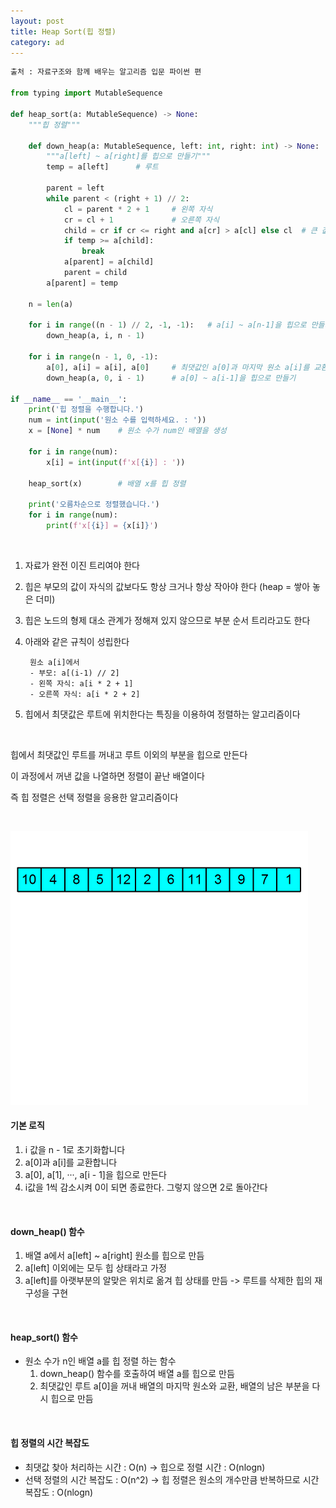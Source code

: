 ```yaml
---
layout: post
title: Heap Sort(힙 정렬)
category: ad
---
```


```python
출처 : 자료구조와 함께 배우는 알고리즘 입문 파이썬 편

from typing import MutableSequence

def heap_sort(a: MutableSequence) -> None:
    """힙 정렬"""

    def down_heap(a: MutableSequence, left: int, right: int) -> None:
        """a[left] ~ a[right]를 힙으로 만들기"""
        temp = a[left]      # 루트

        parent = left
        while parent < (right + 1) // 2:
            cl = parent * 2 + 1     # 왼쪽 자식
            cr = cl + 1             # 오른쪽 자식
            child = cr if cr <= right and a[cr] > a[cl] else cl  # 큰 값을 선택합니다.
            if temp >= a[child]:
                break
            a[parent] = a[child]
            parent = child
        a[parent] = temp

    n = len(a)

    for i in range((n - 1) // 2, -1, -1):   # a[i] ~ a[n-1]을 힙으로 만들기
        down_heap(a, i, n - 1)

    for i in range(n - 1, 0, -1):
        a[0], a[i] = a[i], a[0]     # 최댓값인 a[0]과 마지막 원소 a[i]를 교환
        down_heap(a, 0, i - 1)      # a[0] ~ a[i-1]을 힙으로 만들기

if __name__ == '__main__':
    print('힙 정렬을 수행합니다.')
    num = int(input('원소 수를 입력하세요. : '))
    x = [None] * num    # 원소 수가 num인 배열을 생성

    for i in range(num):
        x[i] = int(input(f'x[{i}] : '))

    heap_sort(x)        # 배열 x를 힙 정렬

    print('오름차순으로 정렬했습니다.')
    for i in range(num):
        print(f'x[{i}] = {x[i]}')
```

&nbsp;


1. 자료가 완전 이진 트리여야 한다

2. 힙은 부모의 값이 자식의 값보다도 항상 크거나 항상 작아야 한다 (heap = 쌓아 놓은 더미)

3. 힙은 노드의 형제 대소 관계가 정해져 있지 않으므로 부분 순서 트리라고도 한다

4. 아래와 같은 규칙이 성립한다  
  
        원소 a[i]에서
        - 부모: a[(i-1) // 2]
        - 왼쪽 자식: a[i * 2 + 1]
        - 오른쪽 자식: a[i * 2 + 2]

5. 힙에서 최댓값은 루트에 위치한다는 특징을 이용하여 정렬하는 알고리즘이다

&nbsp;

힙에서 최댓값인 루트를 꺼내고 루트 이외의 부분을 힙으로 만든다

이 과정에서 꺼낸 값을 나열하면 정렬이 끝난 배열이다

즉 힙 정렬은 선택 정렬을 응용한 알고리즘이다

&nbsp;


![heap_sort](/assets/images/ad/heap_sort.gif)


#### 기본 로직
1. i 값을 n - 1로 초기화합니다
2. a[0]과 a[i]를 교환합니다
3. a[0], a[1], ···, a[i - 1]을 힙으로 만든다
4. i값을 1씩 감소시켜 0이 되면 종료한다. 그렇지 않으면 2로 돌아간다

&nbsp;

#### down_heap() 함수  
1. 배열 a에서 a[left] ~ a[right] 원소를 힙으로 만듬
2. a[left] 이외에는 모두 힙 상태라고 가정
3. a[left]를 아랫부분의 알맞은 위치로 옮겨 힙 상태를 만듬
-> 루트를 삭제한 힙의 재구성을 구현

&nbsp;

#### heap_sort() 함수
- 원소 수가 n인 배열 a를 힙 정렬 하는 함수
    1. down_heap() 함수를 호출하여 배열 a를 힙으로 만듬
    2. 최댓값인 루트 a[0]을 꺼내 배열의 마지막 원소와 교환, 배열의 남은 부분을 다시 힙으로 만듬

&nbsp;

#### 힙 정렬의 시간 복잡도
- 최댓값 찾아 처리하는 시간 : O(n) -> 힙으로 정렬 시간 : O(nlogn)
- 선택 정렬의 시간 복잡도 : O(n^2) -> 힙 정렬은 원소의 개수만큼 반복하므로 시간 복잡도 : O(nlogn)